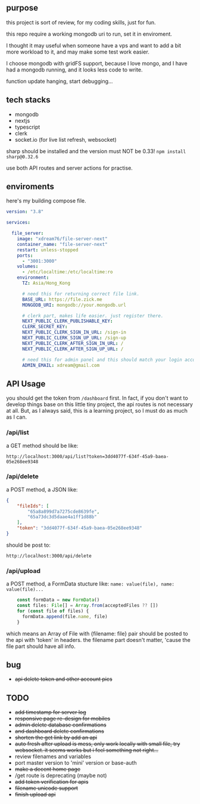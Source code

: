 ## purpose

this project is sort of review, for my coding skills, just for fun.

this repo require a working mongodb uri to run, set it in enviroment.

I thought it may useful when someone have a vps and want to add a bit more
workload to it, and may make some test work easier.

I choose mongodb with gridFS support, because I love mongo, and I have had a mongodb running, and it looks less code to write.

function update hanging, start debugging...

## tech stacks

 - mongodb
 - nextjs
 - typescript
 - clerk
 - socket.io (for live list refresh, websocket)

sharp should be installed and the version must NOT be 0.33!
 `npm install sharp@0.32.6`

use both API routes and server actions for practise.

## enviroments

here's my building compose file.

```yaml
version: "3.8"

services:

  file_server:
    image: "xdream76/file-server-next"
    container_name: "file-server-next"
    restart: unless-stopped
    ports:
      - "3001:3000"
    volumes:
      - /etc/localtime:/etc/localtime:ro
    environment:
      TZ: Asia/Hong_Kong

      # need this for returning correct file link.
      BASE_URL: https://file.zick.me
      MONGODB_URI: mongodb://your.mongodb.url

      # clerk part, makes life easier. just register there.
      NEXT_PUBLIC_CLERK_PUBLISHABLE_KEY:
      CLERK_SECRET_KEY:
      NEXT_PUBLIC_CLERK_SIGN_IN_URL: /sign-in
      NEXT_PUBLIC_CLERK_SIGN_UP_URL: /sign-up
      NEXT_PUBLIC_CLERK_AFTER_SIGN_IN_URL: /
      NEXT_PUBLIC_CLERK_AFTER_SIGN_UP_URL: /

      # need this for admin panel and this should match your login account
      ADMIN_EMAIL: xdream@gmail.com

```

## API Usage

you should get the token from `/dashboard` first.  In fact, if you don't want to 
develop things base on this little tiny project, the api routes is not necessary
at all. But, as I always said, this is a learning project, so I must do as much as 
I can.

### /api/list

a GET method should be like:

```URL
http://localhost:3000/api/list?token=3dd4077f-634f-45a9-baea-05e268ee9348
```

### /api/delete

a POST method, a JSON like:

```JSON
{
	"fileIds": [
		"65a8a899d7a7275cde8639fe",
		"65a73dc3d5daae4a1ff1d88b"
	],
	"token": "3dd4077f-634f-45a9-baea-05e268ee9348"
}
```

 should be post to:

```URL
http://localhost:3000/api/delete
```

### /api/upload

a POST method, a FormData stucture like: `name: value(file), name: value(file)...`

```typescript
    const formData = new FormData()
    const files: File[] = Array.from(acceptedFiles ?? [])
    for (const file of files) {
      formData.append(file.name, file)
    }
```
which means an Array of File with {filename: file} pair should be posted to the api with 'token' in headers. the filename part doesn't matter, 'cause the file part should have all info.


## bug

 - ~~api delete token and other account pics~~

## TODO

 - ~~add timestamp for server log~~
 - ~~responsive page re-design for mobiles~~
 - ~~admin delete database confirmations~~
 - ~~and dashboard delete confirmations~~
 - ~~shorten the get link by add an api~~
 - ~~auto fresh after upload is mess, only work locally with small file, try websocket. it seems works but i feel something not right...~~
 - review filenames and variables
 - port master version to 'mini' version or base-auth
 - ~~make a decent home page~~
 - /get route is deprecating (maybe not)
 - ~~add token verification for apis~~
 - ~~filename unicode support~~
 - ~~finish upload api~~